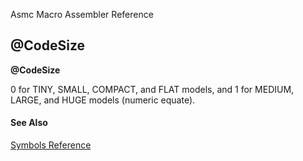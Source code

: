 Asmc Macro Assembler Reference

## @CodeSize

**@CodeSize**


0 for TINY, SMALL, COMPACT, and FLAT models, and 1 for MEDIUM, LARGE, and HUGE models (numeric equate).

#### See Also

[Symbols Reference](readme.md)